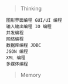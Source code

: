 > Thinking

```
图形界面编程 GUI/UI 编程
输入输出编程 IO 编程
并发编程
网络编程
数据库编程 JDBC
JSON 编程
XML 编程
多媒体编程
```

> Memory

```

```



